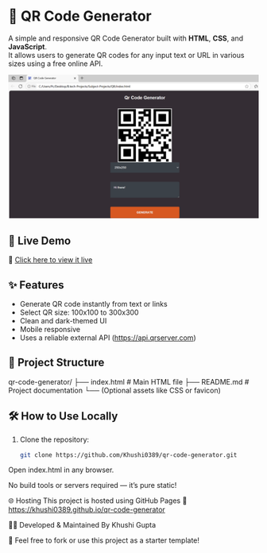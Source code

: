 # 🧾 QR Code Generator

A simple and responsive QR Code Generator built with **HTML**, **CSS**, and **JavaScript**.  
It allows users to generate QR codes for any input text or URL in various sizes using a free online API.

![QR Code Generator Screenshot](qr-generator-demo.png)

## 🚀 Live Demo

🔗 [Click here to view it live](https://khushi0389.github.io/qr-code-generator/)

## ✨ Features

- Generate QR code instantly from text or links
- Select QR size: 100x100 to 300x300
- Clean and dark-themed UI
- Mobile responsive
- Uses a reliable external API (https://api.qrserver.com)

## 📂 Project Structure

qr-code-generator/
├── index.html # Main HTML file
├── README.md # Project documentation
└── (Optional assets like CSS or favicon)


## 🛠️ How to Use Locally

1. Clone the repository:
   ```bash
   git clone https://github.com/Khushi0389/qr-code-generator.git
Open index.html in any browser.

No build tools or servers required — it’s pure static!

🌐 Hosting
This project is hosted using GitHub Pages
🔗 https://khushi0389.github.io/qr-code-generator

🧑‍💻 Developed & Maintained By
      Khushi Gupta

📌 Feel free to fork or use this project as a starter template!








